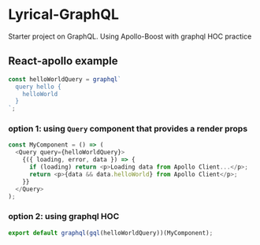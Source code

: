 # Lyrical-GraphQL

Starter project on GraphQL. Using Apollo-Boost with graphql HOC practice

## React-apollo example
```javascript
const helloWorldQuery = graphql`
  query hello {
    helloWorld
  }
`;
```

### option 1: using `Query` component that provides a render props
```javascript
const MyComponent = () => (
  <Query query={helloWorldQuery}>
    {({ loading, error, data }) => {
      if (loading) return <p>Loading data from Apollo Client...</p>;
      return <p>{data && data.helloWorld} from Apollo Client</p>;
    }}
  </Query>
);
```

### option 2: using graphql HOC
```javascript
export default graphql(gql(helloWorldQuery))(MyComponent);
```